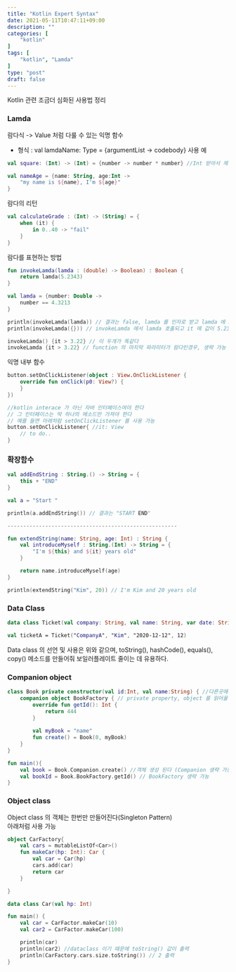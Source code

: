 ```yaml
---
title: "Kotlin Expert Syntax"
date: 2021-05-11T10:47:11+09:00
description: ""
categories: [
    "kotlin"
]
tags: [
    "kotlin", "Lamda"
]
type: "post"
draft: false
---
```

Kotlin 관련 조금더 심화된 사용법 정리

<!--more-->
### Lamda

람다식 -> Value 처럼 다룰 수 있는 익명 함수

- 형식 : val lamdaName: Type = {argumentList -> codebody}
사용 예

```kotlin
val square: (Int) -> (Int) = {number -> number * number} //Int 받아서 제곱

val nameAge = {name: String, age:Int ->
    "my name is ${name}, I'm ${age}"    
}
```

람다의 리턴

```kotlin
val calculateGrade : (Int) -> (String) = {
    when (it) {
        in 0..40 -> "fail"
    }
} 
```

람다를 표현하는 방법

```kotlin
fun invokeLamda(lamda : (double) -> Boolean) : Boolean {
    return lamda(5.2343)
}

val lamda = {number: Double ->
    number == 4.3213    
}

println(invokeLamda(lamda)) // 결과는 false, lamda 를 인자로 받고 lamda 에 5.2343을 인자로 넘긴다
println(invokeLamda({})) // invokeLamda 에서 lamda 호출되고 it 에 값이 5.2343으로 넘어온다, 값은 true

invokeLamda() {it > 3.22} // 이 두개가 똑같다
invokeLamda {it > 3.22} // function 의 마지막 파라미터가 람다인경우, 생략 가능
```

익명 내부 함수

```kotlin
button.setOnClickListener(object : View.OnClickListener {
    override fun onClick(p0: View?) {
    }
})

//kotlin interace 가 아닌 자바 인터페이스여야 한다
// 그 인터페이스는 딱 하나의 메소드만 가져야 한다
// 예를 들면 아래처럼 setOnClickListener 를 사용 가능
button.setOnClickListener{ //it: View
    // to do..
}
```

### 확장함수

```kotlin
val addEndString : String.() -> String = {
    this + "END"
}

val a = "Start "

println(a.addEndString()) // 결과는 "START END"

------------------------------------------------------

fun extendString(name: String, age: Int) : String {
    val introduceMyself : String.(Int) -> String = {
        "I'm ${this} and ${it} years old"
    }

    return name.introduceMyself(age)
}

println(extendString("Kim", 20)) // I'm Kim and 20 years old
```

### Data Class

```kotlin
data class Ticket(val company: String, val name: String, var date: String, var seat : Int)

val ticketA = Ticket("CompanyA", "Kim", "2020-12-12", 12)
```

Data class 의 선언 및 사용은 위와 같으며, toString(), hashCode(), equals(), copy() 메소드를 만들어줘 보일러플레이트 줄이는 데 유용하다.

### Companion object

```kotlin
class Book private constructor(val id:Int, val name:String) { //다른곳에서는 객체를 생성하지 못함
    companion object BookFactory { // private property, object 를 읽어올 수 있게 해준다
        override fun getId(): Int {
            return 444
        }
    
        val myBook = "name"
        fun create() = Book(0, myBook)
    }
}

fun main(){
    val book = Book.Companion.create() //객체 생성 된다 (Companion 생략 가능)
    val bookId = Book.BookFactory.getId() // BookFactory 생략 가능
}
```

### Object class

Object class 의 객체는 한번만 만들어진다(Singleton Pattern)  
아래처럼 사용 가능

```kotlin
object CarFactory{
    val cars = mutableListOf<Car>()
    fun makeCar(hp: Int): Car {
        val car = Car(hp)
        cars.add(car)
        return car
    }

}

data class Car(val hp: Int) 

fun main() {
    val car = CarFactor.makeCar(10)
    val car2 = CarFactor.makeCar(100)

    println(car)
    println(car2) //dataclass 이기 때문에 toString() 값이 출력
    println(CarFactory.cars.size.toString()) // 2 출력
}
```
